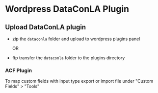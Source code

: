 # Wordpress DataConLA Plugin

## Upload DataConLA plugin

- zip the `dataconla` folder and upload to wordpress plugins panel

  OR

- ftp transfer the `dataconla` folder to the plugins directory

### ACF Plugin

To map custom fields with input type export or import file under "Custom Fields" > "Tools"